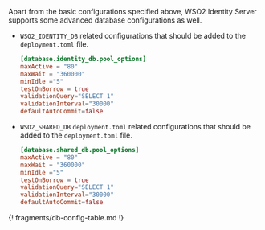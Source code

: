 Apart from the basic configurations specified above, WSO2 Identity Server supports some advanced database configurations as well.

-	`WSO2_IDENTITY_DB` related configurations that should be added to the `deployment.toml` file.
    
	``` toml
	[database.identity_db.pool_options]
	maxActive = "80"
	maxWait = "360000"
	minIdle ="5"
	testOnBorrow = true
	validationQuery="SELECT 1"
	validationInterval="30000"
	defaultAutoCommit=false
	```
   
-	`WSO2_SHARED_DB` `deployment.toml` related configurations that should be added to the `deployment.toml` file.
        
	``` toml
	[database.shared_db.pool_options]
	maxActive = "80"
	maxWait = "360000"
	minIdle ="5"
	testOnBorrow = true
	validationQuery="SELECT 1"
	validationInterval="30000"
	defaultAutoCommit=false
	```

{! fragments/db-config-table.md !}